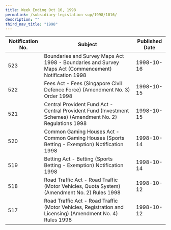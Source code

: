 ```yaml
---
title: Week Ending Oct 16, 1998
permalink: /subsidiary-legislation-sup/1998/1016/
description: ""
third_nav_title: "1998"
---
```

|Notification No.|Subject|Published Date|
|---|---|---|
|523|Boundaries and Survey Maps Act 1998 - Boundaries and Survey Maps Act (Commencement) Notification 1998|1998-10-16|
|522|Fees Act - Fees (Singapore Civil Defence Force) (Amendment No. 3) Order 1998|1998-10-15|
|521|Central Provident Fund Act - Central Provident Fund (Investment Schemes) (Amendment No. 2) Regulations 1998|1998-10-15|
|520|Common Gaming Houses Act - Common Gaming Houses (Sports Betting - Exemption) Notification 1998|1998-10-14|
|519|Betting Act - Betting (Sports Betting - Exemption) Notification 1998|1998-10-14|
|518|Road Traffic Act - Road Traffic (Motor Vehicles, Quota System) (Amendment No. 2) Rules 1998|1998-10-12|
|517|Road Traffic Act - Road Traffic (Motor Vehicles, Registration and Licensing) (Amendment No. 4) Rules 1998|1998-10-12|